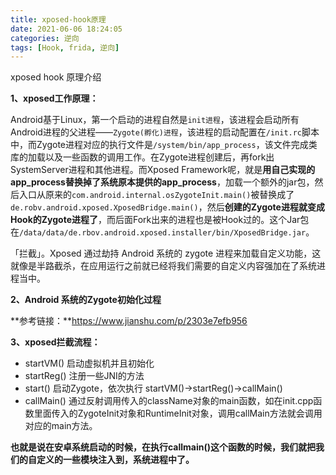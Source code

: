 ```yaml
---
title: xposed-hook原理
date: 2021-06-06 18:24:05
categories: 逆向
tags: [Hook, frida, 逆向]
---
```




xposed hook 原理介绍

<!--more-->



**1、xposed工作原理：**

Android基于Linux，第一个启动的进程自然是`init进程`，该进程会启动所有Android进程的父进程——`Zygote(孵化)进程`，该进程的启动配置在`/init.rc`脚本中，而Zygote进程对应的执行文件是`/system/bin/app_process`，该文件完成类库的加载以及一些函数的调用工作。在Zygote进程创建后，再fork出SystemServer进程和其他进程。而Xposed Framework呢，就是**用自己实现的app_process替换掉了系统原本提供的app_process**，加载一个额外的jar包，然后入口从原来的`com.android.internal.osZygoteInit.main()`被替换成了`de.robv.android.xposed.XposedBridge.main()`，然后**创建的Zygote进程就变成Hook的Zygote进程了**，而后面Fork出来的进程也是被Hook过的。这个Jar包在`/data/data/de.rbov.android.xposed.installer/bin/XposedBridge.jar`。



「拦截」。Xposed 通过劫持 Android 系统的 zygote 进程来加载自定义功能，这就像是半路截杀，在应用运行之前就已经将我们需要的自定义内容强加在了系统进程当中。

**2、Android 系统的Zygote初始化过程**

**参考链接：**https://www.jianshu.com/p/2303e7efb956

**3、xposed拦截流程：**

- startVM() 启动虚拟机并且初始化
- startReg() 注册一些JNI的方法
- start() 启动Zygote，依次执行 startVM()->startReg()->callMain()
- callMain() 通过反射调用传入的className对象的main函数，如在init.cpp函数里面传入的ZygoteInit对象和RuntimeInit对象，调用callMain方法就会调用对应的main方法。

**也就是说在安卓系统启动的时候，在执行callmain()这个函数的时候，我们就把我们的自定义的一些模块注入到，系统进程中了。**